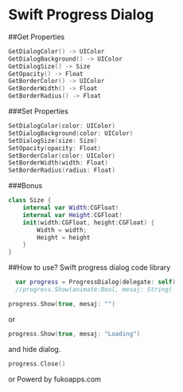 # Swift Progress Dialog

##Get Properties
```swift
GetDialogColor() -> UIColor
GetDialogBackground() -> UIColor
GetDialogSize() -> Size
GetOpacity() -> Float
GetBorderColor() -> UIColor
GetBorderWidth() -> Float
GetBorderRadius() -> Float
```
###Set Properties
```swift
SetDialogColor(color: UIColor)
SetDialogBackground(color: UIColor)
SetDialogSize(size: Size)
SetOpacity(opacity: Float)
SetBorderColor(color: UIColor)
SetBorderWidth(width: Float)
SetBorderRadius(radius: Float)
```
###Bonus
```swift
class Size {
    internal var Width:CGFloat!
    internal var Height:CGFloat!
    init(width:CGFloat, height:CGFloat) {
        Width = width;
        Height = height
    }
}
```
##How to use?
Swift progress dialog code library
```swift
  var progress = ProgressDialog(delegate: self)
  //progress.Show(animate:Bool, mesaj: String)
```

```swift
progress.Show(true, mesaj: "")
```
or
```swift
progress.Show(true, mesaj: "Loading")
```
and hide dialog.
```swift
progress.Close()
```
or
Powerd by fukoapps.com
